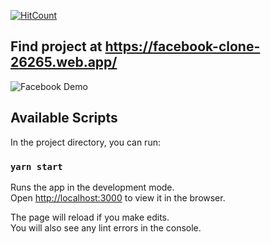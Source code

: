 [![HitCount](http://hits.dwyl.com/ammarjussa/facebook-clone.svg)](http://hits.dwyl.com/ammarjussa/facebook-clone)










## Find project at https://facebook-clone-26265.web.app/

![Facebook Demo](https://github.com/ammarjussa/facebook-clone/blob/master/facebook_demo.gif)

## Available Scripts

In the project directory, you can run:

### `yarn start`

Runs the app in the development mode.<br />
Open [http://localhost:3000](http://localhost:3000) to view it in the browser.

The page will reload if you make edits.<br />
You will also see any lint errors in the console.
